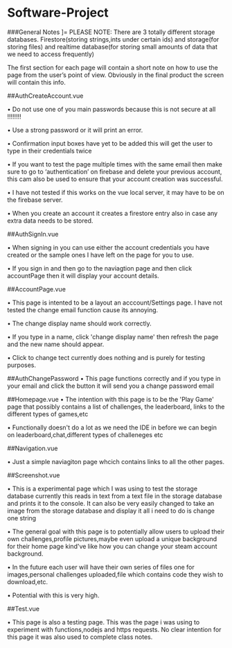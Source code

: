 # Software-Project
###General Notes
]=
PLEASE NOTE: There are 3 totally different storage databases. Firestore(storing strings,ints under certain ids) and storage(for storing files) and realtime database(for storing small amounts of data that we need to access frequently)

The first section for each page will contain a short note on how to use the page from the user’s point of view. 
Obviously in the final product the screen will contain this info.

##AuthCreateAccount.vue

• Do not use one of you main passwords because this is not secure at all !!!!!!!!

•	Use a strong password or it will print an error.

•	Confirmation input boxes have yet to be added this will get the user to type in their credentials twice

•	If you want to test the page multiple times with the same email then make sure to go to ‘authentication’ on firebase and delete your previous account, this cam also be used to ensure that your account creation was successful.

•	I have not tested if this works on the vue local server, it may have to be on the firebase server.

• When you create an account it creates a firestore entry also in case any extra data needs to be stored.

##AuthSignIn.vue

• When signing in you can use either the account credentials you have created or the sample ones I have left on the page for you to use.

• If you sign in and then go to the naviagtion page and then click accountPage then it will display your account details.


##AccountPage.vue

• This page is intented to be a layout an acccount/Settings page. I have not tested the change email function cause its annoying.

• The change display name should work correctly.

• If you type in a name, click 'change display name' then refresh the page and the new name should appear.

• Click to change tect currently does nothing and is purely for testing purposes.


##AuthChangePassword
• This page functions correctly and if you type in your email and click the button it will send you a change password email


##Homepage.vue
• The intention with this page is to be the 'Play Game' page that possibly contains a list of challenges, the leaderboard, links to the different types of games,etc

• Functionally doesn't do a lot as we need the IDE in before we can begin on leaderboard,chat,different types of challeneges etc


##Navigation.vue

• Just a simple naviagiton page whcich contains links to all the other pages.


##Screenshot.vue

• This is a experimental page which I was using to test the storage database currently this reads in text from a text file in the storage database and prints
 it to the console. It can also be very easily changed to take an image from the storage database and display it all i need to do is change one string
 
 • The general goal with this page is to potentially allow users to upload their own challenges,profile pictures,maybe even upload a unique background for their
 home page kind've like how you can change your steam account background.
 
 • In the future each user will have their own series of files one for images,personal challenges uploaded,file which contains code they wish to download,etc.
 
 • Potential with this is very high.
 
 ##Test.vue
 
 • This page is also a testing page. This was the page i was using to experiment with functions,nodejs and https requests. No clear intention for this page
 it was also used to complete class notes.
